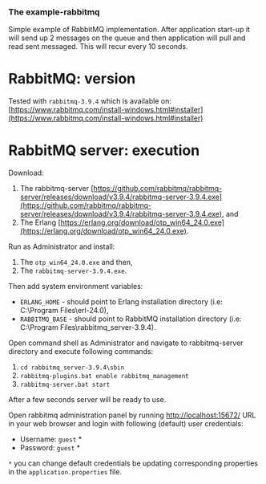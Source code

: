 ### The example-rabbitmq
Simple example of RabbitMQ implementation.
After application start-up it will send up 2 messages on the queue and then application will pull and read sent messaged. This will recur every 10 seconds.

# RabbitMQ: version
Tested with ``rabbitmq-3.9.4`` which is available on: [https://www.rabbitmq.com/install-windows.html#installer](https://www.rabbitmq.com/install-windows.html#installer)

# RabbitMQ server: execution
Download:
1. The rabbitmq-server [https://github.com/rabbitmq/rabbitmq-server/releases/download/v3.9.4/rabbitmq-server-3.9.4.exe](https://github.com/rabbitmq/rabbitmq-server/releases/download/v3.9.4/rabbitmq-server-3.9.4.exe), and
2. The Erlang [https://erlang.org/download/otp_win64_24.0.exe](https://erlang.org/download/otp_win64_24.0.exe).

Run as Administrator and install:
1. The `otp_win64_24.0.exe` and then,
2. The `rabbitmq-server-3.9.4.exe`.

Then add system environment variables:
- `ERLANG_HOME` - should point to Erlang installation directory (i.e: C:\Program Files\erl-24.0),
- `RABBITMQ_BASE` - should point to RabbitMQ installation directory (i.e: C:\Program Files\rabbitmq_server-3.9.4).

Open command shell as Administrator and navigate to rabbitmq-server directory and execute following commands:
1. `cd rabbitmq_server-3.9.4\sbin`
2. `rabbitmq-plugins.bat enable rabbitmq_management`
3. `rabbitmq-server.bat start`

After a few seconds server will be ready to use.

Open rabbitmq administration panel by running [http://localhost:15672/](http://localhost:15672/) URL in your web browser and login with following (default) user credentials:
- Username: `guest` *
- Password: `guest` *

`*` you can change default credentials be updating corresponding properties in the `application.properties` file.
